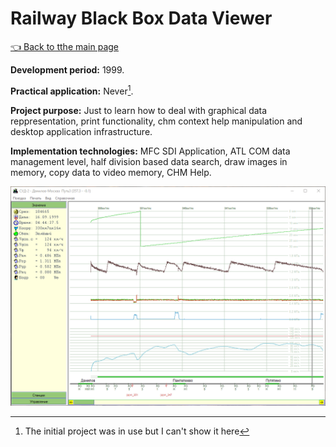 # Railway Black Box Data Viewer

[:point_left: Back to tthe main page](../../README.md)

**Development period:** 1999.

**Practical application:** Never[^1].

**Project purpose:** Just to learn how to deal with graphical data reppresentation, print functionality, chm context help manipulation and desktop application infrastructure.

**Implementation technologies:** MFC SDI Application, ATL COM data management level, half division based data search, draw images in memory, copy data to video memory, CHM Help.


![TThe trip graph navigation](TripExplore.gif)

[^1]: The initial project was in use but I can't show it here
